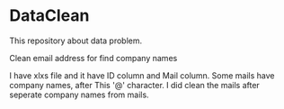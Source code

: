 # DataClean
This repository about data problem. 

Clean email address for find company names

I have xlxs file and it have ID column and Mail column. Some mails have company names, after This '@' character.
I did clean the mails after seperate company names from mails.
